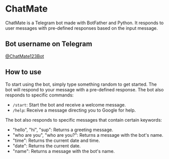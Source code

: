 # ChatMate

ChatMate is a Telegram bot made with BotFather and Python. It responds to user messages with pre-defined responses based on the input message.

## Bot username on Telegram

[@ChatMate123Bot](http://t.me/ChatMate123Bot)

## How to use

To start using the bot, simply type something random to get started. The bot will respond to your message with a pre-defined response. The bot also responds to specific commands:

- `/start`: Start the bot and receive a welcome message.
- `/help`: Receive a message directing you to Google for help.

The bot also responds to specific messages that contain certain keywords:

- "hello", "hi", "sup": Returns a greeting message.
- "who are you", "who are you?": Returns a message with the bot's name.
- "time": Returns the current date and time.
- "date": Returns the current date.
- "name": Returns a message with the bot's name.
